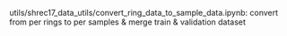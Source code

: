 utils/shrec17_data_utils/convert_ring_data_to_sample_data.ipynb: convert from per rings to per samples & merge train & validation dataset